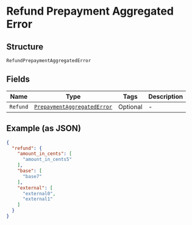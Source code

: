 
# Refund Prepayment Aggregated Error

## Structure

`RefundPrepaymentAggregatedError`

## Fields

| Name | Type | Tags | Description |
|  --- | --- | --- | --- |
| `Refund` | [`PrepaymentAggregatedError`](../../doc/models/prepayment-aggregated-error.md) | Optional | - |

## Example (as JSON)

```json
{
  "refund": {
    "amount_in_cents": [
      "amount_in_cents5"
    ],
    "base": [
      "base7"
    ],
    "external": [
      "external0",
      "external1"
    ]
  }
}
```

